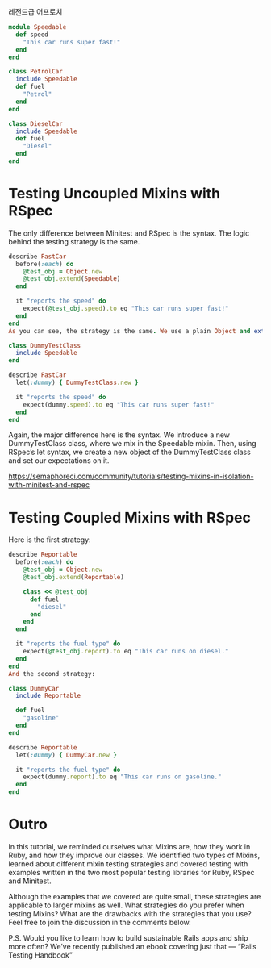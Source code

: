 레전드급 어프로치

```ruby
module Speedable
  def speed
    "This car runs super fast!"
  end
end

class PetrolCar
  include Speedable
  def fuel
    "Petrol"
  end
end

class DieselCar
  include Speedable
  def fuel
    "Diesel"
  end
end
```

# Testing Uncoupled Mixins with RSpec

The only difference between Minitest and RSpec is the syntax. The logic behind the testing strategy is the same.

```ruby
describe FastCar
  before(:each) do
    @test_obj = Object.new
    @test_obj.extend(Speedable)
  end

  it "reports the speed" do
    expect(@test_obj.speed).to eq "This car runs super fast!"
  end
end
As you can see, the strategy is the same. We use a plain Object and extend its singleton class. Then, we set the expectations in our tests.
```

```ruby
class DummyTestClass
  include Speedable
end

describe FastCar
  let(:dummy) { DummyTestClass.new }

  it "reports the speed" do
    expect(dummy.speed).to eq "This car runs super fast!"
  end
end
```
Again, the major difference here is the syntax. We introduce a new DummyTestClass class, where we mix in the Speedable mixin. Then, using RSpec’s let syntax, we create a new object of the DummyTestClass class and set our expectations on it.

https://semaphoreci.com/community/tutorials/testing-mixins-in-isolation-with-minitest-and-rspec


# Testing Coupled Mixins with RSpec
Here is the first strategy:

```ruby
describe Reportable
  before(:each) do
    @test_obj = Object.new
    @test_obj.extend(Reportable)

    class << @test_obj
      def fuel
        "diesel"
      end
    end
  end

  it "reports the fuel type" do
    expect(@test_obj.report).to eq "This car runs on diesel."
  end
end
And the second strategy:

class DummyCar
  include Reportable

  def fuel
    "gasoline"
  end
end

describe Reportable
  let(:dummy) { DummyCar.new }

  it "reports the fuel type" do
    expect(dummy.report).to eq "This car runs on gasoline."
  end
end
```

# Outro

In this tutorial, we reminded ourselves what Mixins are, how they work in Ruby, and how they improve our classes. We identified two types of Mixins, learned about different mixin testing strategies and covered testing with examples written in the two most popular testing libraries for Ruby, RSpec and Minitest.

Although the examples that we covered are quite small, these strategies are applicable to larger mixins as well. What strategies do you prefer when testing Mixins? What are the drawbacks with the strategies that you use? Feel free to join the discussion in the comments below.

P.S. Would you like to learn how to build sustainable Rails apps and ship more often? We’ve recently published an ebook covering just that — “Rails Testing Handbook”